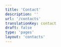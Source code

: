 ```yaml
---
title: 'Contact'
description: ''
url: '/contacts'
translationKey: contact
draft: false
type: 'pages'
layout: 'contacts'
---
```


